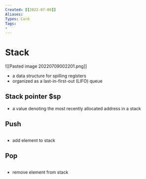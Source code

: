 ```yaml
---
Created: [[2022-07-08]]
Aliases: 
Types: Card
Tags: 
- 
---
```

# Stack
![[Pasted image 20220709002201.png]]
- a data structure for spilling registers
- organized as a last-in-first-out (LIFO) queue
## Stack pointer $sp
- a value denoting the most recently allocated address in a stack
## Push
```MIPS
```
- add element to stack
## Pop
```MIPS
```
- remove element from stack
